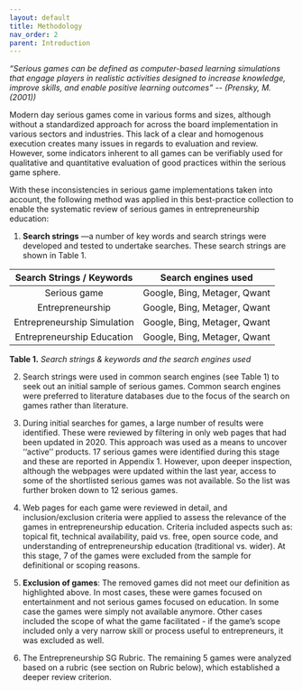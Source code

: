 ```yaml
---
layout: default
title: Methodology
nav_order: 2
parent: Introduction
---
```


_“Serious games can be defined as computer-based learning simulations that engage players in realistic activities designed to increase knowledge, improve skills, and enable positive learning outcomes”  -- (Prensky, M. (2001))_


Modern day serious games come in various forms and sizes, although without a standardized approach for across the board implementation in various sectors and industries. This lack of a clear and homogenous execution creates many issues in regards to evaluation and review. However, some indicators inherent to all games can be verifiably used for qualitative and quantitative evaluation of good practices within the serious game sphere. 

With these inconsistencies in serious game implementations taken into account, the following method was applied in this best-practice collection to enable the systematic review of serious games in entrepreneurship education:

1.	**Search strings** —a number of key words and search strings were developed and tested to undertake searches.  These search strings are shown in Table 1. 

|  **Search Strings / Keywords**  |      **Search engines used**     |
|:---------------------------:|:----------------------------:|
|         Serious game        | Google, Bing, Metager, Qwant |
|       Entrepreneurship      | Google, Bing, Metager, Qwant |
| Entrepreneurship Simulation | Google, Bing, Metager, Qwant |
| Entrepreneurship Education  | Google, Bing, Metager, Qwant |

**Table 1.**  _Search strings & keywords and the search engines used_


2.	Search strings were used in common search engines (see Table 1) to seek out an initial sample of serious games. Common search engines were preferred to literature databases due to the focus of the search on games rather than literature.


3.	During initial searches for games, a large number of results were identified. These were reviewed by filtering in only web pages that had been updated in 2020. This approach was used as a means to uncover ‘‘active’’ products. 17 serious games were identified during this stage and these are reported in Appendix 1. However, upon deeper inspection, although the webpages were updated within the last year, access to some of the shortlisted serious games was not available. So the list was further broken down to 12 serious games.


4.	Web pages for each game were reviewed in detail, and inclusion/exclusion criteria were applied to assess the relevance of the games in entrepreneurship education. Criteria included aspects such as: topical fit, technical availability, paid vs. free, open source code, and understanding of entrepreneurship education (traditional vs. wider). At this stage, 7 of the games were excluded from the sample for definitional or scoping reasons.


5.	**Exclusion of games**: The removed games did not meet our definition as highlighted above. In most cases, these were games focused on entertainment and not serious games focused on education. In some case the games were simply not available anymore. Other cases included the scope of what the game facilitated - if the game’s scope included only a very narrow skill or process useful to entrepreneurs, it was excluded as well. 

6. The Entrepreneurship SG Rubric. The remaining 5 games were analyzed based on a rubric (see section on Rubric below), which established a deeper review criterion.

